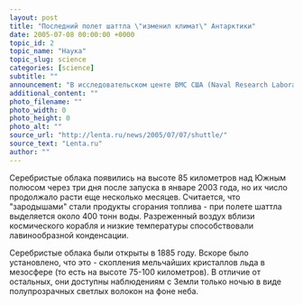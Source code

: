 ```yaml
---
layout: post
title: "Последний полет шаттла \"изменил климат\" Антарктики"
date: 2005-07-08 00:00:00 +0000
topic_id: 2
topic_name: "Наука"
topic_slug: science
categories: [science]
subtitle: ""
announcement: "В исследовательском центе ВМС США (Naval Research Laboratory) считают, что последний полет шаттла Columbia стал причиной интенсивного образования облаков над Антарктикой. Ранее это приписывали глобальному потеплению, сообщает EurekAlert."
additional_content: ""
photo_filename: ""
photo_width: 0
photo_height: 0
photo_alt: ""
source_url: "http://lenta.ru/news/2005/07/07/shuttle/"
source_text: "Lenta.ru"
author: ""
---
```

Серебристые облака появились на высоте 85 километров над Южным полюсом через три дня после запуска в январе 2003 года, но их число продолжало расти еще несколько месяцев. Считается, что "зародышами" стали продукты сгорания топлива - при полете шаттла выделяется около 400 тонн воды. Разреженный воздух вблизи космического корабля и низкие температуры способствовали лавинообразной конденсации.

Серебристые облака были открыты в 1885 году. Вскоре было установлено, что это - скопления мельчайших кристаллов льда в мезосфере (то есть на высоте 75-100 километров). В отличие от остальных, они доступны наблюдениям с Земли только ночью в виде полупрозрачных светлых волокон на фоне неба.
